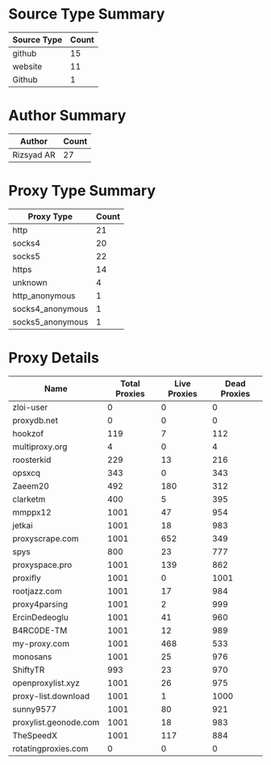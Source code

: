 # Source Type Summary

| Source Type | Count |
|-------------|-------|
| github | 15 |
| website | 11 |
| Github | 1 |


# Author Summary

| Author | Count |
|--------|-------|
| Rizsyad AR | 27 |


# Proxy Type Summary

| Proxy Type | Count |
|------------|-------|
| http | 21 |
| socks4 | 20 |
| socks5 | 22 |
| https | 14 |
| unknown | 4 |
| http_anonymous | 1 |
| socks4_anonymous | 1 |
| socks5_anonymous | 1 |


# Proxy Details

| Name | Total Proxies | Live Proxies | Dead Proxies |
|------|---------------|--------------|---------------|
| zloi-user | 0 | 0 | 0 |
| proxydb.net | 0 | 0 | 0 |
| hookzof | 119 | 7 | 112 |
| multiproxy.org | 4 | 0 | 4 |
| roosterkid | 229 | 13 | 216 |
| opsxcq | 343 | 0 | 343 |
| Zaeem20 | 492 | 180 | 312 |
| clarketm | 400 | 5 | 395 |
| mmppx12 | 1001 | 47 | 954 |
| jetkai | 1001 | 18 | 983 |
| proxyscrape.com | 1001 | 652 | 349 |
| spys | 800 | 23 | 777 |
| proxyspace.pro | 1001 | 139 | 862 |
| proxifly | 1001 | 0 | 1001 |
| rootjazz.com | 1001 | 17 | 984 |
| proxy4parsing | 1001 | 2 | 999 |
| ErcinDedeoglu | 1001 | 41 | 960 |
| B4RC0DE-TM | 1001 | 12 | 989 |
| my-proxy.com | 1001 | 468 | 533 |
| monosans | 1001 | 25 | 976 |
| ShiftyTR | 993 | 23 | 970 |
| openproxylist.xyz | 1001 | 26 | 975 |
| proxy-list.download | 1001 | 1 | 1000 |
| sunny9577 | 1001 | 80 | 921 |
| proxylist.geonode.com | 1001 | 18 | 983 |
| TheSpeedX | 1001 | 117 | 884 |
| rotatingproxies.com | 0 | 0 | 0 |
